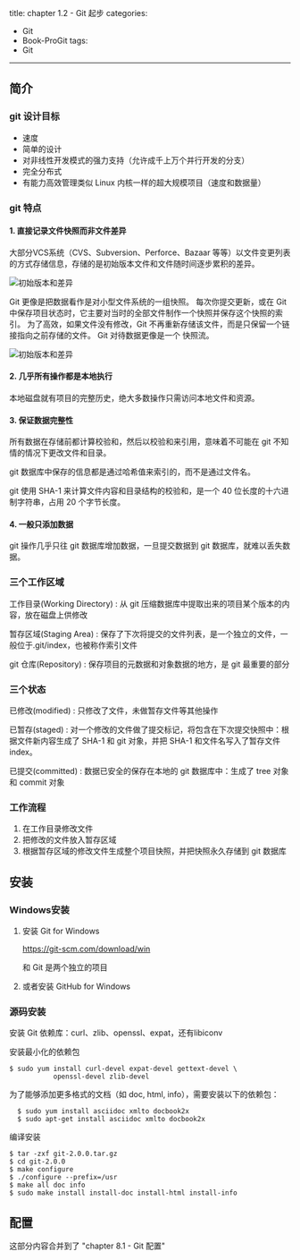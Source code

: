 ﻿title: chapter 1.2 - Git 起步
categories:
  - Git
  - Book-ProGit
tags:
  - Git

---

## 简介

### git 设计目标

* 速度
* 简单的设计
* 对非线性开发模式的强力支持（允许成千上万个并行开发的分支）
* 完全分布式
* 有能力高效管理类似 Linux 内核一样的超大规模项目（速度和数据量）

<!--more-->

### git 特点

#### 1. 直接记录文件快照而非文件差异

大部分VCS系统（CVS、Subversion、Perforce、Bazaar 等等）以文件变更列表的方式存储信息，存储的是初始版本文件和文件随时间逐步累积的差异。

![初始版本和差异](https://git-scm.com/book/en/v2/images/deltas.png)

Git 更像是把数据看作是对小型文件系统的一组快照。 每次你提交更新，或在 Git 中保存项目状态时，它主要对当时的全部文件制作一个快照并保存这个快照的索引。 为了高效，如果文件没有修改，Git 不再重新存储该文件，而是只保留一个链接指向之前存储的文件。 
Git 对待数据更像是一个 快照流。

![初始版本和差异](https://git-scm.com/book/en/v2/images/deltas.png)

#### 2. 几乎所有操作都是本地执行

本地磁盘就有项目的完整历史，绝大多数操作只需访问本地文件和资源。

#### 3. 保证数据完整性

所有数据在存储前都计算校验和，然后以校验和来引用，意味着不可能在 git 不知情的情况下更改文件和目录。

git 数据库中保存的信息都是通过哈希值来索引的，而不是通过文件名。

git 使用 SHA-1 来计算文件内容和目录结构的校验和，是一个 40 位长度的十六进制字符串，占用 20 个字节长度。

#### 4. 一般只添加数据

git 操作几乎只往 git 数据库增加数据，一旦提交数据到 git 数据库，就难以丢失数据。

### 三个工作区域

工作目录(Working Directory)
:   从 git 压缩数据库中提取出来的项目某个版本的内容，放在磁盘上供修改

暂存区域(Staging Area)
:   保存了下次将提交的文件列表，是一个独立的文件，一般位于.git/index，也被称作索引文件

git 仓库(Repository)
:   保存项目的元数据和对象数据的地方，是 git 最重要的部分

### 三个状态

已修改(modified)
:   只修改了文件，未做暂存文件等其他操作

已暂存(staged)
:   对一个修改的文件做了提交标记，将包含在下次提交快照中：根据文件新内容生成了 SHA-1 和 git 对象，并把 SHA-1 和文件名写入了暂存文件 index。

已提交(committed)
:   数据已安全的保存在本地的 git 数据库中：生成了 tree 对象和 commit 对象

### 工作流程

1. 在工作目录修改文件
2. 把修改的文件放入暂存区域
3. 根据暂存区域的修改文件生成整个项目快照，并把快照永久存储到 git 数据库

## 安装

### Windows安装

1. 安装 Git for Windows

    https://git-scm.com/download/win
    
    和 Git 是两个独立的项目

2. 或者安装 GitHub for Windows

### 源码安装

安装 Git 依赖库：curl、zlib、openssl、expat，还有libiconv

安装最小化的依赖包
```
$ sudo yum install curl-devel expat-devel gettext-devel \
           openssl-devel zlib-devel
```
为了能够添加更多格式的文档（如 doc, html, info），需要安装以下的依赖包：
```
  $ sudo yum install asciidoc xmlto docbook2x
  $ sudo apt-get install asciidoc xmlto docbook2x
```
编译安装
```
$ tar -zxf git-2.0.0.tar.gz
$ cd git-2.0.0
$ make configure
$ ./configure --prefix=/usr
$ make all doc info
$ sudo make install install-doc install-html install-info
```

## 配置

这部分内容合并到了 "chapter 8.1 - Git 配置"
